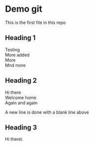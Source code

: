 # Demo git
This is the first file in this repo

## Heading 1
Testing\
More added\
More\
Mnd more
## Heading 2
Hi there\
Welcome home\
Again and again

A new line is done with a blank line above
## Heading 3
Hi there\

